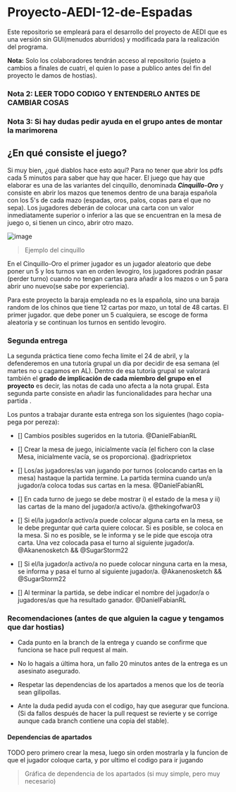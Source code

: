 # Proyecto-AEDI-12-de-Espadas
Este repositorio se empleará para el desarrollo del proyecto de AEDI que es una versión sin GUI(menudos aburridos) y modificada para la realización del programa.

**Nota:** Solo los colaboradores tendrán acceso al repositorio (sujeto a cambios a finales de cuatri, el quien lo pase a publico antes del fin del proyecto le damos de hostias).

### **Nota 2:** LEER TODO CODIGO Y ENTENDERLO ANTES DE CAMBIAR COSAS

### **Nota 3:** Si hay dudas pedir ayuda en el grupo antes de montar la marimorena

## ¿En qué consiste el juego?

Si muy bien, ¿qué diablos hace esto aquí? Para no tener que abrir los pdfs cada 5 minutos para saber que hay que hacer.
El juego que hay que elaborar es una de las variantes del cinquillo, denominada ***Cinquillo-Oro*** y consiste en abrir los mazos que tenemos dentro de una baraja española con los 5's de cada mazo (espadas, oros, palos, copas para el que no sepa). Los jugadores deberán de colocar una carta con un valor inmediatamente superior o inferior a las que se encuentran en la mesa de juego o, si tienen un cinco, abrir otro mazo.

![image](https://user-images.githubusercontent.com/90091466/226657303-e5799d83-6f5b-4176-85d0-ff8396225b81.png)
> Ejemplo del cinquillo

En el Cinquillo-Oro el primer jugador es un jugador aleatorio que debe poner un 5 y los turnos van en orden levogiro, los jugadores podrán pasar (perder turno) cuando no tengan cartas para añadir a los mazos o un 5 para abrir uno nuevo(se sabe por experiencia).

Para este proyecto la baraja empleada no es la española, sino una baraja random de los chinos que tiene 12 cartas por mazo, un total de 48 cartas. El primer jugador. que debe poner un 5 cualquiera, se escoge de forma aleatoria y se continuan los turnos en sentido levogiro.

### Segunda entrega

La segunda práctica tiene como fecha límite el 24 de abril, y la defenderemos en una tutoría grupal un dia por decidir de esa semana (el martes no u cagamos en AL). Dentro de esa tutoría grupal se valorará también el **grado de implicación de cada miembro del grupo en el proyecto** es decir, las notas de cada uno afecta a la nota grupal. Esta segunda parte consiste en añadir las funcionalidades para hechar una partida .

Los puntos a trabajar durante esta entrega son los siguientes (hago copia-pega por pereza):
  
  - [] Cambios posibles sugeridos en la tutoria. @DanielFabianRL

  - [] Crear la mesa de juego, inicialmente vacía (el fichero con la clase Mesa, inicialmente vacía, se os proporciona). @adrixprietox

  - [] Los/as jugadores/as van jugando por turnos (colocando cartas en la mesa) hastaque la partida termine. La partida termina 
       cuando un/a jugador/a coloca todas sus cartas en la mesa. @DanielFabianRL 

  - [] En cada turno de juego se debe mostrar i) el estado de la mesa y ii) las cartas de la mano del jugador/a activo/a. @thekingofwar03

  - [] Si el/la jugador/a activo/a puede colocar alguna carta en la mesa, se le debe preguntar qué carta quiere colocar. 
       Si es posible, se coloca en la mesa. Si no es posible, se le informa y se le pide que escoja otra carta. 
       Una vez colocada pasa el turno al siguiente jugador/a. @Akanenosketch && @SugarStorm22
  
  - [] Si el/la jugador/a activo/a no puede colocar ninguna carta en la mesa, se informa y pasa el turno al siguiente jugador/a. @Akanenosketch && @SugarStorm22
  
  - [] Al terminar la partida, se debe indicar el nombre del jugador/a o jugadores/as que ha resultado ganador. @DanielFabianRL

### Recomendaciones (antes de que alguien la cague y tengamos que dar hostias)
- Cada punto en la branch de la entrega y cuando se confirme que funciona se hace pull request al main.

- No lo hagais a última hora, un fallo 20 minutos antes de la entrega es un asesinato asegurado.

- Respetar las dependencias de los apartados a menos que los de teoría sean gilipollas.

- Ante la duda pedid ayuda con el codigo, hay que asegurar que funciona. (Si da fallos después de hacer la pull request se revierte y se corrige aunque cada branch contiene una copia del stable).


#### Dependencias de apartados

TODO pero primero crear la mesa, luego sin orden mostrarla y la funcion de que el jugador coloque carta, y por ultimo el codigo para ir jugando
> Gráfica de dependencia de los apartados (si muy simple, pero muy necesario)

